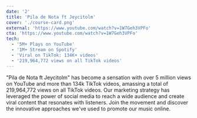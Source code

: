 ```yaml
---
date: '2'
title: 'Pila de Nota ft Jeycitolm'
cover: './course-card.png'
external: 'https://www.youtube.com/watch?v=1W7Geh3VPFo'
cta: 'https://www.youtube.com/watch?v=1W7Geh3VPFo'
tech:
  - '5M+ Plays on YouTube'          
  - '1M+ Stream on Spotify'
  - 'Viral on TikTok: 134K+ videos'
  - '219,964,772 views on all TikTok videos'
---
```


"Pila de Nota ft Jeycitolm" has become a sensation with over 5 million views on YouTube and more than 134k TikTok videos, amassing a total of 219,964,772 views on all TikTok videos. Our marketing strategy has leveraged the power of social media to reach a wide audience and create viral content that resonates with listeners. Join the movement and discover the innovative approaches we've used to promote our music online.
